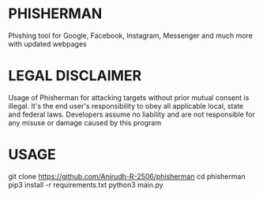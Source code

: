 # PHISHERMAN
Phishing tool for Google, Facebook, Instagram, Messenger and much more with updated webpages

# LEGAL DISCLAIMER
Usage of Phisherman for attacking targets without prior mutual consent is illegal. It's the end user's responsibility to obey all applicable local, state and federal laws. Developers assume no liability and are not responsible for any misuse or damage caused by this program

# USAGE
git clone https://github.com/Anirudh-R-2506/phisherman
cd phisherman
pip3 install -r requirements.txt
python3 main.py
